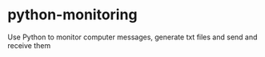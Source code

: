 # python-monitoring
Use Python to monitor computer messages, generate txt files and send and receive them
